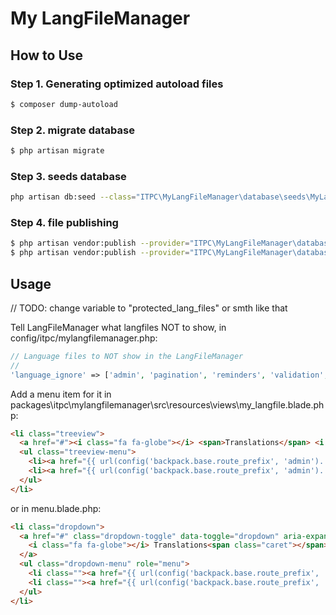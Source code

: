 # My LangFileManager



## How to Use

### Step 1. Generating optimized autoload files

``` bash
$ composer dump-autoload
```

### Step 2. migrate database

``` bash
$ php artisan migrate
```

### Step 3. seeds database


``` bash
php artisan db:seed --class="ITPC\MyLangFileManager\database\seeds\MyLanguageTableSeeder"
```

### Step 4. file publishing

``` bash
$ php artisan vendor:publish --provider="ITPC\MyLangFileManager\database\seeds\MyLanguageTableSeeder" --tag="config" #publish the config file
$ php artisan vendor:publish --provider="ITPC\MyLangFileManager\database\seeds\MyLanguageTableSeeder" --tag="lang" #publish the lang files
```


## Usage

// TODO: change variable to "protected_lang_files" or smth like that

Tell LangFileManager what langfiles NOT to show, in config/itpc/mylangfilemanager.php:

``` php
// Language files to NOT show in the LangFileManager
//
'language_ignore' => ['admin', 'pagination', 'reminders', 'validation', 'log', 'crud'],
```

Add a menu item for it in packages\itpc\mylangfilemanager\src\resources\views\my_langfile.blade.php:

```html
<li class="treeview">
  <a href="#"><i class="fa fa-globe"></i> <span>Translations</span> <i class="fa fa-angle-left pull-right"></i></a>
  <ul class="treeview-menu">
    <li><a href="{{ url(config('backpack.base.route_prefix', 'admin').'/my-language') }}"><i class="fa fa-flag-checkered"></i> Languages</a></li>
    <li><a href="{{ url(config('backpack.base.route_prefix', 'admin').'/my-language/texts') }}"><i class="fa fa-language"></i> Site texts</a></li>
  </ul>
</li>
```

or in menu.blade.php:
```html
<li class="dropdown">
  <a href="#" class="dropdown-toggle" data-toggle="dropdown" aria-expanded="true">
    <i class="fa fa-globe"></i> Translations<span class="caret"></span>
  </a>
  <ul class="dropdown-menu" role="menu">
    <li class=""><a href="{{ url(config('backpack.base.route_prefix', 'admin').'/my-language') }}"><i class="fa fa-flag-checkered"></i> Languages</a></li>
    <li class=""><a href="{{ url(config('backpack.base.route_prefix', 'admin').'/my-language/texts') }}"><i class="fa fa-language"></i> Site texts</a></li>
  </ul>
</li>
```


